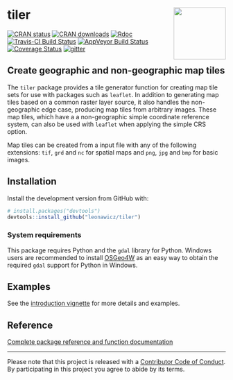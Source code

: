 
<!-- README.md is generated from README.Rmd. Please edit that file -->
tiler <a hef="https://github.com/leonawicz/tiler/blob/master/data-raw/tiler.png?raw=true" _target="blank"><img src="https://github.com/leonawicz/tiler/blob/master/inst/tiler.png?raw=true" style="margin-left:10px;margin-bottom:5px;" width="120" align="right"></a>
======================================================================================================================================================================================================================================================================

[![CRAN status](http://www.r-pkg.org/badges/version/tiler)](https://cran.r-project.org/package=tiler) [![CRAN downloads](http://cranlogs.r-pkg.org/badges/grand-total/tiler)](https://cran.r-project.org/package=tiler) [![Rdoc](http://www.rdocumentation.org/badges/version/tiler)](http://www.rdocumentation.org/packages/tiler) [![Travis-CI Build Status](https://travis-ci.org/leonawicz/tiler.svg?branch=master)](https://travis-ci.org/leonawicz/tiler) [![AppVeyor Build Status](https://ci.appveyor.com/api/projects/status/github/leonawicz/tiler?branch=master&svg=true)](https://ci.appveyor.com/project/leonawicz/tiler) [![Coverage Status](https://img.shields.io/codecov/c/github/leonawicz/tiler/master.svg)](https://codecov.io/github/leonawicz/tiler?branch=master) [![gitter](https://img.shields.io/badge/GITTER-join%20chat-green.svg)](https://gitter.im/leonawicz/tiler)

Create geographic and non-geographic map tiles
----------------------------------------------

The `tiler` package provides a tile generator function for creating map tile sets for use with packages such as `leaflet`. In addition to generating map tiles based on a common raster layer source, it also handles the non-geographic edge case, producing map tiles from arbitrary images. These map tiles, which have a a non-geographic simple coordinate reference system, can also be used with `leaflet` when applying the simple CRS option.

Map tiles can be created from a input file with any of the following extensions: `tif`, `grd` and `nc` for spatial maps and `png`, `jpg` and `bmp` for basic images.

Installation
------------

Install the development version from GitHub with:

``` r
# install.packages("devtools")
devtools::install_github("leonawicz/tiler")
```

### System requirements

This package requires Python and the `gdal` library for Python. Windows users are recommended to install [OSGeo4W](https://trac.osgeo.org/osgeo4w/) as an easy way to obtain the required `gdal` support for Python in Windows.

Examples
--------

See the [introduction vignette](https://leonawicz.github.io/tiler/articles/tiler.html) for more details and examples.

Reference
---------

[Complete package reference and function documentation](https://leonawicz.github.io/tiler/)

------------------------------------------------------------------------

Please note that this project is released with a [Contributor Code of Conduct](CODE_OF_CONDUCT.md). By participating in this project you agree to abide by its terms.
